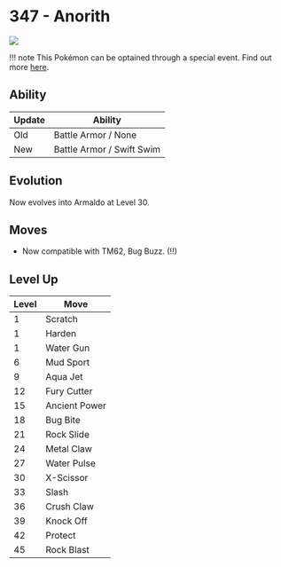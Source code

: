 # 347 - Anorith
![][347]

!!! note
    This Pokémon can be optained through a special event. Find out more [here](../../../special_events/#fossil-pokemon).

## Ability

Update | Ability
---    | ---
Old    | Battle Armor / None
New    | Battle Armor / Swift Swim

## Evolution
Now evolves into Armaldo at Level 30.

## Moves

 - Now compatible with TM62, Bug Buzz. (!!)

## Level Up

Level | Move
---   | ---
  1   | Scratch
  1   | Harden
  1   | Water Gun
  6   | Mud Sport
  9   | Aqua Jet
 12   | Fury Cutter
 15   | Ancient Power
 18   | Bug Bite
 21   | Rock Slide
 24   | Metal Claw
 27   | Water Pulse
 30   | X-Scissor
 33   | Slash
 36   | Crush Claw
 39   | Knock Off
 42   | Protect
 45   | Rock Blast



[347]: ../img/pokemon/347.png
